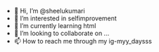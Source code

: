- 👋 Hi, I’m @sheelukumari
- 👀 I’m interested in selfimprovement
- 🌱 I’m currently learning html
- 💞️ I’m looking to collaborate on ...
- 📫 How to reach me through my ig-myy_daysss

<!---
sheelukumari/sheelukumari is a ✨ special ✨ repository because its `README.md` (this file) appears on your GitHub profile.
You can click the Preview link to take a look at your changes.
--->
